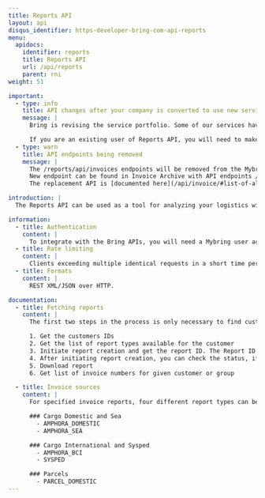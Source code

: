 ```yaml
---
title: Reports API
layout: api
disqus_identifier: https-developer-bring-com-api-reports
menu:
  apidocs:
    identifier: reports
    title: Reports API
    url: /api/reports
    parent: rni
weight: 51

important:
  - type: info
    title: API changes after your company is converted to use new services
    message: |
      Bring is revising the service portfolio. Some of our services have been given new service names, service codes and pricing models.

      If you are an existing user of Reports API, you will need to make some <a href="/api/reports/agreement_conversion">changes after your company is converted</a> to use new services.
  - type: warn
    title: API endpoints being removed
    message: |
      The /reports/api/invoices endpoints will be removed from the Mybring Reports application after June 2023.
      New endpoint can be found in Invoice Archive with API endpoints /invoicearchive/api/invoices
      The replacement API is [documented here](/api/invoice/#list-of-all-invoices-get)

introduction: |
  The Reports API can be used as a tool for analyzing your logistics with Bring. The API lets you generate reports within the categories _status_, _quality and deviation_, _economy_ and _environment_. Supported report formats are XML and Excel.

information:
  - title: Authentication
    content: |
      To integrate with the Bring APIs, you will need a Mybring user account with an API key. Information about prerequisites and authentication headers can be found on the general API [Getting Started page](/api/).
  - title: Rate limiting
    content: |
      Clients exceeding multiple identical requests in a short time period will be throttled, and the response will contain HTTP status code 429.
  - title: Formats
    content: |
      REST XML/JSON over HTTP.

documentation:
  - title: Fetching reports
    content: |
      The first two steps in the process is only necessary to find customer numbers and report types for the user. You can save these IDs, and perform the generation-step without verifying the IDs. The response may get added information, so implementation should ignore new elements added to the response.

      1. Get the customers IDs
      2. Get the list of report types available for the customer
      3. Initiate report creation and get the report ID. The Report ID is initially used to monitor reports creation progress, later to get the actual report (XML or Excel file).
      4. After initiating report creation, you can check the status, if it’s in-progress, completed or failed. When completed, a URL to the actual report is returned.
      5. Download report
      6. Get list of invoice numbers for given customer or group

  - title: Invoice sources
    content: |
      For specified invoice reports, four different report types can be returned depending on the invoice source:

      ### Cargo Domestic and Sea
        - AMPHORA_DOMESTIC
        - AMPHORA_SEA

      ### Cargo International and Sysped
        - AMPHORA_BCI
        - SYSPED

      ### Parcels
        - PARCEL_DOMESTIC
---
```

